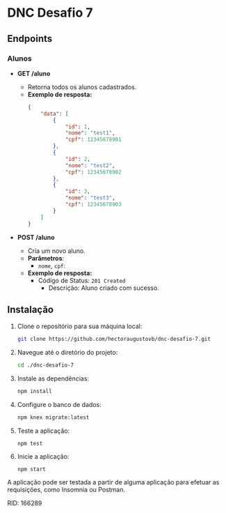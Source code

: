 # DNC Desafio 7

## **Endpoints**

### **Alunos**

- **GET /aluno**
  - Retorna todos os alunos cadastrados.
  - **Exemplo de resposta:**
    ```json
    {
    	"data": [
    		{
    			"id": 1,
    			"nome": "test1",
    			"cpf": 12345678901
    		},
    		{
    			"id": 2,
    			"nome": "test2",
    			"cpf": 12345678902
    		},
    		{
    			"id": 3,
    			"nome": "test3",
    			"cpf": 12345678903
    		}
    	]
    }
    ```

- **POST /aluno**
  - Cria um novo aluno.
  - **Parâmetros**:
    - `nome`, `cpf`:
  - **Exemplo de resposta:**
    - Código de Status: `201 Created`
      - Descrição: Aluno criado com sucesso.


## Instalação

1. Clone o repositório para sua máquina local:

   ```bash
   git clone https://github.com/hectoraugustovb/dnc-desafio-7.git
   ```

2. Navegue até o diretório do projeto:

   ```bash
   cd ./dnc-desafio-7
   ```

3. Instale as dependências:

   ```bash
   npm install
   ```

4. Configure o banco de dados:

   ```bash
   npm knex migrate:latest
   ```
   
5. Teste a aplicação:

   ```
   npm test
   ```
6. Inicie a aplicação:

   ```
   npm start
   ```

A aplicação pode ser testada a partir de alguma aplicação para efetuar as requisições, como Insomnia ou Postman.


RID: 166289

